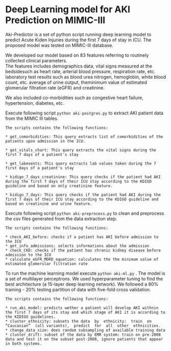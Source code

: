# Deep Learning model for AKI Prediction on MIMIC-III

Aki-Predictor is a set of python script running deep learning model to predict Acute Kiden Injuries during the first 7 days of stay in ICU. The proposed model was tested on MIMIC-III database.

We developed our model based on 83 features referring to routinely collected clinical parameters.  
The features includes demographics data, vital signs measured at the bedsidesuch as heart rate, arterial blood pressure, respiration rate, etc. laboratory test results such  as blood urea nitrogen, hemoglobin, white blood count, etc. average of urine output, theminimum  value  of  estimated  glomerular  filtration  rate  (eGFR)  and  creatinine.

We also included co-morbidities such as congestive heart failure,  hypertension,  diabetes,  etc.

Execute following script ``` python aki-postgres.py ``` to extract AKI patient data from the MIMIC III tables.

```
The scripts contains the following functions:

* get_comorbidities: This query extracts list of comorbidities of the patients upon admission in the ICU.

* get_vitals_chart: This query extracts the vital signs during the first 7 days of a patient's stay

* get_labevents: This query extracts lab values taken during the 7 first days of a patient's stay

* kidigo_7_days_creatinine: This query checks if the patient had AKI during the first 7 days of their ICU stay according to the KDIGO guideline and based on only creatinine feature.

* kidigo_7_days: This query checks if the patient had AKI during the first 7 days of their ICU stay according to the KDIGO guideline and based on creatinine and urine feature.

```
Execute following script ``` python aki-preprocess.py ``` to clean and preprocess the csv files generated from the data extraction step.

```
The scripts contains the following functions:

* check_AKI_before: checks if a patient has AKI before admission to the ICU
* get_info_admissions: selects informations about the admission
* check_CKD: checks if the patient has chronic kidney disease before admission to the ICU
* calculate_eGFR_MDRD_equation: calculates the the minimum value of estimated glomerular filtration rate

```

To run the machine learning model execute ``` python aki-ml.py ``` . The model is a set of multilayer perceptrons. We used hyperparameter tuning to find the best architecture (a 15-layer deep learning network). We followed a 80% training - 20% testing partition of data with five-fold cross validation.

```
The scripts contains the following functions:

* run_aki_model: predicts wether a patient will develop AKI withnin the first 7 days of its stay and which stage of AKI it is according to the KIDIGO guidelines.
* cluster_ethnicity: subsets the data  by  ethnicity:  train  on  ”Caucasian”  (all variants),  predict  for  all  other  ethnicities.   
* change_data_size: does random subsampling of available training data
* cluster_drift: subset of the data by EMR system: train on pre-2008 data and test it on the subset post-2008, ignore patients that appear in both systems.
```
